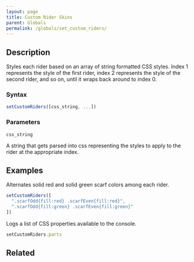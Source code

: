 ```yaml
---
layout: page
title: Custom Rider Skins
parent: Globals
permalink: /globals/set_custom_riders/
---
```


## Description

Styles each rider based on an array of string formatted CSS styles. Index 1 represents the style of the first rider, index 2 represents the style of the second rider, and so on, until it wraps back around to index 0.

### Syntax

```js
setCustomRiders([css_string, ...])
```

### Parameters

`css_string`

A string that gets parsed into css representing the styles to apply to the rider at the appropriate index.

## Examples

Alternates solid red and solid green scarf colors among each rider.

```js
setCustomRiders([
  ".scarfOdd{fill:red} .scarfEven{fill:red}",
  ".scarfOdd{fill:green} .scarfEven{fill:green}"
])
```

Logs a list of CSS properties available to the console.

```js
setCustomRiders.parts
```

## Related
